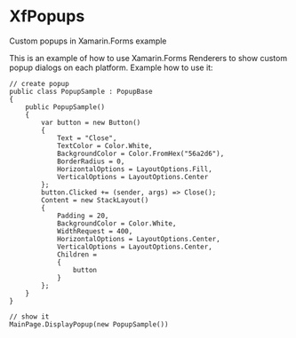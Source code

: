 # XfPopups
Custom popups in Xamarin.Forms example

This is an example of how to use Xamarin.Forms Renderers to show custom popup dialogs on each platform. 
Example how to use it:

	// create popup
	public class PopupSample : PopupBase
    {
        public PopupSample()
        {
            var button = new Button()
            {
                Text = "Close",
                TextColor = Color.White,
                BackgroundColor = Color.FromHex("56a2d6"),
                BorderRadius = 0,
                HorizontalOptions = LayoutOptions.Fill,
                VerticalOptions = LayoutOptions.Center
            };
            button.Clicked += (sender, args) => Close();
            Content = new StackLayout()
            {
                Padding = 20,
                BackgroundColor = Color.White,
                WidthRequest = 400,
                HorizontalOptions = LayoutOptions.Center,
                VerticalOptions = LayoutOptions.Center,
                Children =
                {
                    button
                }
            };
        }
    }
	
	// show it
	MainPage.DisplayPopup(new PopupSample())
